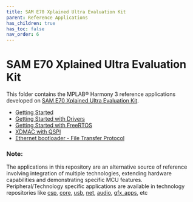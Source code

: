 ```yaml
---
title: SAM E70 Xplained Ultra Evaluation Kit
parent: Reference Applications
has_children: true
has_toc: false
nav_order: 6
---
```

# SAM E70 Xplained Ultra Evaluation Kit

This folder contains the MPLAB® Harmony 3 reference applications developed on [SAM E70 Xplained Ultra Evaluation Kit](https://www.microchip.com/Developmenttools/ProductDetails/DM320113).   

* [Getting Started](./same70_getting_started/readme.md)
* [Getting Started with Drivers](./getting_started_drv/readme.md)
* [Getting Started with FreeRTOS](./getting_started_freertos/readme.md)
* [XDMAC with QSPI](./qspi_xdmac_read_write/readme.md)
* [Ethernet bootloader - File Transfer Protocol](./ftp_bootloader/readme.md)

### **Note:** 
The applications in this repository are an alternative source of reference involving integration of multiple technologies, extending hardware capabilities and demonstrating specific MCU features. 
Peripheral/Technology specific applications are available in technology repositories like [csp](https://github.com/Microchip-MPLAB-Harmony/csp), [core](https://github.com/Microchip-MPLAB-Harmony/core), [usb](https://github.com/Microchip-MPLAB-Harmony/usb), [net](https://github.com/Microchip-MPLAB-Harmony/net), [audio](https://github.com/Microchip-MPLAB-Harmony/audio), [gfx_apps](https://github.com/Microchip-MPLAB-Harmony/gfx_apps), etc

